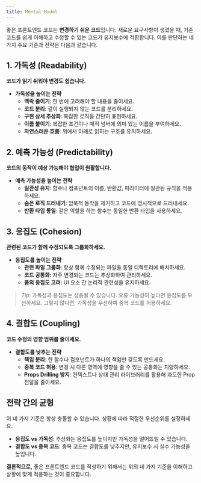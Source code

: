 ```yaml
---
title: Mental Model
---
```


좋은 프론트엔드 코드는 **변경하기 쉬운 코드**입니다. 새로운 요구사항이 생겼을 때, 기존 코드를 쉽게 이해하고 수정할 수 있는 코드가 유지보수에 적합합니다. 이를 판단하는 네 가지 주요 기준과 전략은 다음과 같습니다.

## 1. 가독성 (Readability)

**코드가 읽기 쉬워야 변경도 쉽습니다.**

- **가독성을 높이는 전략**
  - **맥락 줄이기**: 한 번에 고려해야 할 내용을 줄이세요.
  - **코드 분리**: 같이 실행되지 않는 코드를 분리하세요.
  - **구현 상세 추상화**: 복잡한 로직을 간단히 표현하세요.
  - **이름 붙이기**: 복잡한 조건이나 매직 넘버에 의미 있는 이름을 부여하세요.
  - **자연스러운 흐름**: 위에서 아래로 읽히는 구조를 유지하세요.

## 2. 예측 가능성 (Predictability)

**코드의 동작이 예상 가능해야 협업이 원활합니다.**

- **예측 가능성을 높이는 전략**
  - **일관성 유지**: 함수나 컴포넌트의 이름, 반환값, 파라미터에 일관된 규칙을 적용하세요.
  - **숨은 로직 드러내기**: 암묵적 동작을 제거하고 코드에 명시적으로 드러내세요.
  - **반환 타입 통일**: 같은 역할을 하는 함수는 동일한 반환 타입을 사용하세요.

## 3. 응집도 (Cohesion)

**관련된 코드가 함께 수정되도록 그룹화하세요.**

- **응집도를 높이는 전략**
  - **관련 파일 그룹화**: 항상 함께 수정되는 파일을 동일 디렉토리에 배치하세요.
  - **코드 공통화**: 자주 변경되는 코드는 추상화하여 관리하세요.
  - **폼의 응집도 고려**: UI 요소 간 논리적 관련성을 유지하세요.

> _Tip_: 가독성과 응집도는 상충될 수 있습니다. 오류 가능성이 높다면 응집도를 우선하세요. 그렇지 않다면, 가독성을 우선하며 중복 코드를 허용하세요.

## 4. 결합도 (Coupling)

**코드 수정의 영향 범위를 줄이세요.**

- **결합도를 낮추는 전략**
  - **책임 분리**: 한 함수나 컴포넌트가 하나의 책임만 갖도록 만드세요.
  - **중복 코드 허용**: 변경 시 다른 영역에 영향을 줄 수 있는 공통화는 지양하세요.
  - **Props Drilling 방지**: 컨텍스트나 상태 관리 라이브러리를 활용해 과도한 Prop 전달을 줄이세요.

## 전략 간의 균형

이 네 가지 기준은 항상 충돌할 수 있습니다. 상황에 따라 적절한 우선순위를 설정하세요.

- **응집도 vs 가독성**: 추상화는 응집도를 높이지만 가독성을 떨어뜨릴 수 있습니다.
- **결합도 vs 중복 코드**: 중복 코드는 결합도를 낮추지만, 유지보수 시 실수 가능성을 높입니다.

**결론적으로,** 좋은 프론트엔드 코드를 작성하기 위해서는 위의 네 가지 기준을 이해하고 상황에 맞게 적용하는 것이 중요합니다. 

